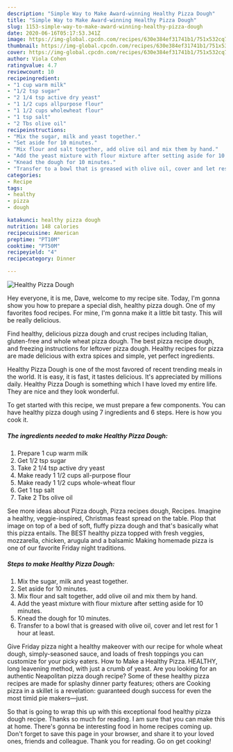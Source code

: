 ```yaml
---
description: "Simple Way to Make Award-winning Healthy Pizza Dough"
title: "Simple Way to Make Award-winning Healthy Pizza Dough"
slug: 1153-simple-way-to-make-award-winning-healthy-pizza-dough
date: 2020-06-16T05:17:53.341Z
image: https://img-global.cpcdn.com/recipes/630e384ef31741b1/751x532cq70/healthy-pizza-dough-recipe-main-photo.jpg
thumbnail: https://img-global.cpcdn.com/recipes/630e384ef31741b1/751x532cq70/healthy-pizza-dough-recipe-main-photo.jpg
cover: https://img-global.cpcdn.com/recipes/630e384ef31741b1/751x532cq70/healthy-pizza-dough-recipe-main-photo.jpg
author: Viola Cohen
ratingvalue: 4.7
reviewcount: 10
recipeingredient:
- "1 cup warm milk"
- "1/2 tsp sugar"
- "2 1/4 tsp active dry yeast"
- "1 1/2 cups allpurpose flour"
- "1 1/2 cups wholewheat flour"
- "1 tsp salt"
- "2 Tbs olive oil"
recipeinstructions:
- "Mix the sugar, milk and yeast together."
- "Set aside for 10 minutes."
- "Mix flour and salt together, add olive oil and mix them by hand."
- "Add the yeast mixture with flour mixture after setting aside for 10 minutes."
- "Knead the dough for 10 minutes."
- "Transfer to a bowl that is greased with olive oil, cover and let rest for 1 hour at least."
categories:
- Recipe
tags:
- healthy
- pizza
- dough

katakunci: healthy pizza dough 
nutrition: 148 calories
recipecuisine: American
preptime: "PT10M"
cooktime: "PT50M"
recipeyield: "4"
recipecategory: Dinner

---
```



![Healthy Pizza Dough](https://img-global.cpcdn.com/recipes/630e384ef31741b1/751x532cq70/healthy-pizza-dough-recipe-main-photo.jpg)

Hey everyone, it is me, Dave, welcome to my recipe site. Today, I'm gonna show you how to prepare a special dish, healthy pizza dough. One of my favorites food recipes. For mine, I'm gonna make it a little bit tasty. This will be really delicious.

Find healthy, delicious pizza dough and crust recipes including Italian, gluten-free and whole wheat pizza dough. The best pizza recipe dough, and freezing instructions for leftover pizza dough. Healthy recipes for pizza are made delicious with extra spices and simple, yet perfect ingredients.

Healthy Pizza Dough is one of the most favored of recent trending meals in the world. It is easy, it is fast, it tastes delicious. It's appreciated by millions daily. Healthy Pizza Dough is something which I have loved my entire life. They are nice and they look wonderful.


To get started with this recipe, we must prepare a few components. You can have healthy pizza dough using 7 ingredients and 6 steps. Here is how you cook it.

<!--inarticleads1-->

##### The ingredients needed to make Healthy Pizza Dough:

1. Prepare 1 cup warm milk
1. Get 1/2 tsp sugar
1. Take 2 1/4 tsp active dry yeast
1. Make ready 1 1/2 cups all-purpose flour
1. Make ready 1 1/2 cups whole-wheat flour
1. Get 1 tsp salt
1. Take 2 Tbs olive oil


See more ideas about Pizza dough, Pizza recipes dough, Recipes. Imagine a healthy, veggie-inspired, Christmas feast spread on the table. Plop that image on top of a bed of soft, fluffy pizza dough and that&#39;s basically what this pizza entails. The BEST healthy pizza topped with fresh veggies, mozzarella, chicken, arugula and a balsamic Making homemade pizza is one of our favorite Friday night traditions. 

<!--inarticleads2-->

##### Steps to make Healthy Pizza Dough:

1. Mix the sugar, milk and yeast together.
1. Set aside for 10 minutes.
1. Mix flour and salt together, add olive oil and mix them by hand.
1. Add the yeast mixture with flour mixture after setting aside for 10 minutes.
1. Knead the dough for 10 minutes.
1. Transfer to a bowl that is greased with olive oil, cover and let rest for 1 hour at least.


Give Friday pizza night a healthy makeover with our recipe for whole wheat dough, simply-seasoned sauce, and loads of fresh toppings you can customize for your picky eaters. How to Make a Healthy Pizza. HEALTHY, long leavening method, with just a crumb of yeast. Are you looking for an authentic Neapolitan pizza dough recipe? Some of these healthy pizza recipes are made for splashy dinner party features; others are Cooking pizza in a skillet is a revelation: guaranteed dough success for even the most timid pie makers—just. 

So that is going to wrap this up with this exceptional food healthy pizza dough recipe. Thanks so much for reading. I am sure that you can make this at home. There's gonna be interesting food in home recipes coming up. Don't forget to save this page in your browser, and share it to your loved ones, friends and colleague. Thank you for reading. Go on get cooking!
